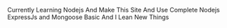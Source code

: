 Currently Learning Nodejs And Make This Site And Use Complete Nodejs ExpressJs and Mongoose Basic And I Lean New Things 
